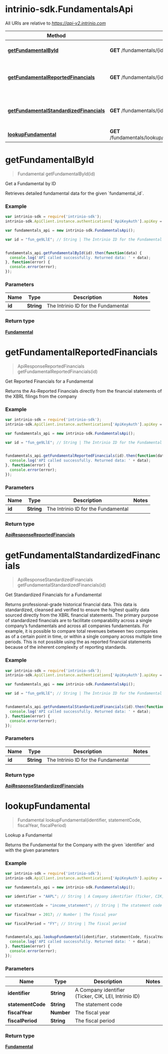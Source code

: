 # intrinio-sdk.FundamentalsApi

All URIs are relative to *https://api-v2.intrinio.com*

Method | HTTP request | Description
------------- | ------------- | -------------
[**getFundamentalById**](FundamentalsApi.md#getFundamentalById) | **GET** /fundamentals/{id} | Get a Fundamental by ID
[**getFundamentalReportedFinancials**](FundamentalsApi.md#getFundamentalReportedFinancials) | **GET** /fundamentals/{id}/reported_financials | Get Reported Financials for a Fundamental
[**getFundamentalStandardizedFinancials**](FundamentalsApi.md#getFundamentalStandardizedFinancials) | **GET** /fundamentals/{id}/standardized_financials | Get Standardized Financials for a Fundamental
[**lookupFundamental**](FundamentalsApi.md#lookupFundamental) | **GET** /fundamentals/lookup/{identifier}/{statement_code}/{fiscal_year}/{fiscal_period} | Lookup a Fundamental


<a name="getFundamentalById"></a>
# **getFundamentalById**
> Fundamental getFundamentalById(id)

Get a Fundamental by ID

Retrieves detailed fundamental data for the given &#x60;fundamental_id&#x60;.

### Example
```javascript
var intrinio-sdk = require('intrinio-sdk');
intrinio-sdk.ApiClient.instance.authentications['ApiKeyAuth'].apiKey = "YOUR API KEY";

var fundamentals_api = new intrinio-sdk.FundamentalsApi();

var id = "fun_ge9LlE"; // String | The Intrinio ID for the Fundamental


fundamentals_api.getFundamentalById(id).then(function(data) {
  console.log('API called successfully. Returned data: ' + data);
}, function(error) {
  console.error(error);
});
```

### Parameters

Name | Type | Description  | Notes
------------- | ------------- | ------------- | -------------
 **id** | **String**| The Intrinio ID for the Fundamental | 

### Return type

[**Fundamental**](Fundamental.md)

<a name="getFundamentalReportedFinancials"></a>
# **getFundamentalReportedFinancials**
> ApiResponseReportedFinancials getFundamentalReportedFinancials(id)

Get Reported Financials for a Fundamental

Returns the As-Reported Financials directly from the financial statements of the XBRL filings from the company

### Example
```javascript
var intrinio-sdk = require('intrinio-sdk');
intrinio-sdk.ApiClient.instance.authentications['ApiKeyAuth'].apiKey = "YOUR API KEY";

var fundamentals_api = new intrinio-sdk.FundamentalsApi();

var id = "fun_ge9LlE"; // String | The Intrinio ID for the Fundamental


fundamentals_api.getFundamentalReportedFinancials(id).then(function(data) {
  console.log('API called successfully. Returned data: ' + data);
}, function(error) {
  console.error(error);
});
```

### Parameters

Name | Type | Description  | Notes
------------- | ------------- | ------------- | -------------
 **id** | **String**| The Intrinio ID for the Fundamental | 

### Return type

[**ApiResponseReportedFinancials**](ApiResponseReportedFinancials.md)

<a name="getFundamentalStandardizedFinancials"></a>
# **getFundamentalStandardizedFinancials**
> ApiResponseStandardizedFinancials getFundamentalStandardizedFinancials(id)

Get Standardized Financials for a Fundamental

Returns professional-grade historical financial data. This data is standardized, cleansed and verified to ensure the highest quality data sourced directly from the XBRL financial statements. The primary purpose of standardized financials are to facilitate comparability across a single company’s fundamentals and across all companies fundamentals. For example, it is possible to compare total revenues between two companies as of a certain point in time, or within a single company across multiple time periods. This is not possible using the as reported financial statements because of the inherent complexity of reporting standards.

### Example
```javascript
var intrinio-sdk = require('intrinio-sdk');
intrinio-sdk.ApiClient.instance.authentications['ApiKeyAuth'].apiKey = "YOUR API KEY";

var fundamentals_api = new intrinio-sdk.FundamentalsApi();

var id = "fun_ge9LlE"; // String | The Intrinio ID for the Fundamental


fundamentals_api.getFundamentalStandardizedFinancials(id).then(function(data) {
  console.log('API called successfully. Returned data: ' + data);
}, function(error) {
  console.error(error);
});
```

### Parameters

Name | Type | Description  | Notes
------------- | ------------- | ------------- | -------------
 **id** | **String**| The Intrinio ID for the Fundamental | 

### Return type

[**ApiResponseStandardizedFinancials**](ApiResponseStandardizedFinancials.md)

<a name="lookupFundamental"></a>
# **lookupFundamental**
> Fundamental lookupFundamental(identifier, statementCode, fiscalYear, fiscalPeriod)

Lookup a Fundamental

Returns the Fundamental for the Company with the given &#x60;identifier&#x60; and with the given parameters

### Example
```javascript
var intrinio-sdk = require('intrinio-sdk');
intrinio-sdk.ApiClient.instance.authentications['ApiKeyAuth'].apiKey = "YOUR API KEY";

var fundamentals_api = new intrinio-sdk.FundamentalsApi();

var identifier = "AAPL"; // String | A Company identifier (Ticker, CIK, LEI, Intrinio ID)

var statementCode = "income_statement"; // String | The statement code

var fiscalYear = 2017; // Number | The fiscal year

var fiscalPeriod = "FY"; // String | The fiscal period


fundamentals_api.lookupFundamental(identifier, statementCode, fiscalYear, fiscalPeriod).then(function(data) {
  console.log('API called successfully. Returned data: ' + data);
}, function(error) {
  console.error(error);
});
```

### Parameters

Name | Type | Description  | Notes
------------- | ------------- | ------------- | -------------
 **identifier** | **String**| A Company identifier (Ticker, CIK, LEI, Intrinio ID) | 
 **statementCode** | **String**| The statement code | 
 **fiscalYear** | **Number**| The fiscal year | 
 **fiscalPeriod** | **String**| The fiscal period | 

### Return type

[**Fundamental**](Fundamental.md)

